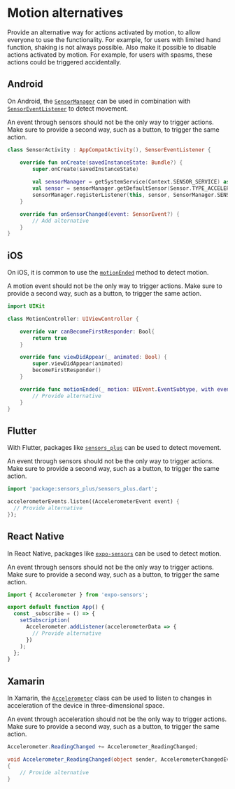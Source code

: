 # Motion alternatives

Provide an alternative way for actions activated by motion, to allow everyone to use the functionality. For example, for users with limited hand function, shaking is not always possible. Also make it possible to disable actions activated by motion. For example, for users with spasms, these actions could be triggered accidentally.

## Android

On Android, the [`SensorManager`](https://developer.android.com/reference/android/hardware/SensorManager) can be used in combination with [`SensorEventListener`](https://developer.android.com/reference/android/hardware/SensorEventListener) to detect movement.

An event through sensors should not be the only way to trigger actions. Make sure to provide a second way, such as a button, to trigger the same action.

```kotlin
class SensorActivity : AppCompatActivity(), SensorEventListener {

    override fun onCreate(savedInstanceState: Bundle?) {
        super.onCreate(savedInstanceState)
        
        val sensorManager = getSystemService(Context.SENSOR_SERVICE) as SensorManager
        val sensor = sensorManager.getDefaultSensor(Sensor.TYPE_ACCELEROMETER);
        sensorManager.registerListener(this, sensor, SensorManager.SENSOR_DELAY_NORMAL)
    }

    override fun onSensorChanged(event: SensorEvent?) {
        // Add alternative
    }
}
```

## iOS

On iOS, it is common to use the [`motionEnded`](https://developer.apple.com/documentation/uikit/uiresponder/1621090-motionended) method to detect motion.

A motion event should not be the only way to trigger actions. Make sure to provide a second way, such as a button, to trigger the same action.

```swift
import UIKit

class MotionController: UIViewController {

    override var canBecomeFirstResponder: Bool{
        return true
    }

    override func viewDidAppear(_ animated: Bool) {
        super.viewDidAppear(animated)
        becomeFirstResponder()
    }

    override func motionEnded(_ motion: UIEvent.EventSubtype, with event: UIEvent?) {
        // Provide alternative
    }
}
```

## Flutter

With Flutter, packages like [`sensors_plus`](https://pub.dev/packages/sensors_plus) can be used to detect movement.

An event through sensors should not be the only way to trigger actions. Make sure to provide a second way, such as a button, to trigger the same action.

```dart
import 'package:sensors_plus/sensors_plus.dart';

accelerometerEvents.listen((AccelerometerEvent event) {
  // Provide alternative
});
```

## React Native

In React Native, packages like [`expo-sensors`](https://docs.expo.dev/versions/latest/sdk/sensors/) can be used to detect motion.

An event through sensors should not be the only way to trigger actions. Make sure to provide a second way, such as a button, to trigger the same action.

```jsx
import { Accelerometer } from 'expo-sensors';

export default function App() {
  const _subscribe = () => {
    setSubscription(
      Accelerometer.addListener(accelerometerData => {
        // Provide alternative
      })
    );
  };
}
```

## Xamarin

In Xamarin, the [`Accelerometer`](https://docs.microsoft.com/en-us/xamarin/essentials/accelerometer) class can be used to listen to changes in acceleration of the device in three-dimensional space.

An event through acceleration should not be the only way to trigger actions. Make sure to provide a second way, such as a button, to trigger the same action.

```csharp
Accelerometer.ReadingChanged += Accelerometer_ReadingChanged;

void Accelerometer_ReadingChanged(object sender, AccelerometerChangedEventArgs e)
{
    // Provide alternative
}
```
